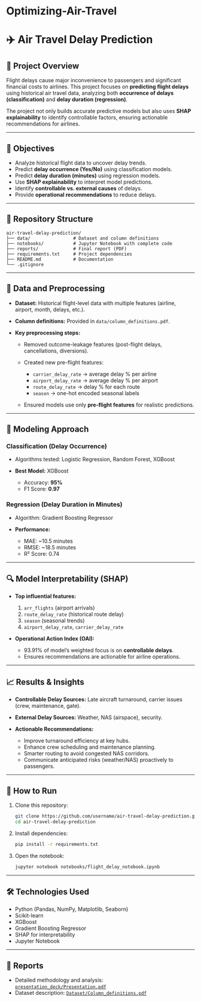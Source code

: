 # Optimizing-Air-Travel

# ✈️ Air Travel Delay Prediction

## 📌 Project Overview

Flight delays cause major inconvenience to passengers and significant financial costs to airlines.
This project focuses on **predicting flight delays** using historical air travel data, analyzing both **occurrence of delays (classification)** and **delay duration (regression)**.

The project not only builds accurate predictive models but also uses **SHAP explainability** to identify controllable factors, ensuring actionable recommendations for airlines.

---

## 🎯 Objectives

* Analyze historical flight data to uncover delay trends.
* Predict **delay occurrence (Yes/No)** using classification models.
* Predict **delay duration (minutes)** using regression models.
* Use **SHAP explainability** to interpret model predictions.
* Identify **controllable vs. external causes** of delays.
* Provide **operational recommendations** to reduce delays.

---

## 📂 Repository Structure

```
air-travel-delay-prediction/
├── data/                # Dataset and column definitions
├── notebooks/           # Jupyter Notebook with complete code
├── reports/             # Final report (PDF)
├── requirements.txt     # Project dependencies
├── README.md            # Documentation
└── .gitignore
```

---

## 🔎 Data and Preprocessing

* **Dataset:** Historical flight-level data with multiple features (airline, airport, month, delays, etc.).
* **Column definitions:** Provided in `data/column_definitions.pdf`.
* **Key preprocessing steps:**

  * Removed outcome-leakage features (post-flight delays, cancellations, diversions).
  * Created new pre-flight features:

    * `carrier_delay_rate` → average delay % per airline
    * `airport_delay_rate` → average delay % per airport
    * `route_delay_rate` → delay % for each route
    * `season` → one-hot encoded seasonal labels
  * Ensured models use only **pre-flight features** for realistic predictions.

---

## 🤖 Modeling Approach

### Classification (Delay Occurrence)

* Algorithms tested: Logistic Regression, Random Forest, XGBoost
* **Best Model:** XGBoost

  * Accuracy: **95%**
  * F1 Score: **0.97**

### Regression (Delay Duration in Minutes)

* Algorithm: Gradient Boosting Regressor
* **Performance:**

  * MAE: ~10.5 minutes
  * RMSE: ~18.5 minutes
  * R² Score: 0.74

---

## 🔍 Model Interpretability (SHAP)

* **Top influential features:**

  1. `arr_flights` (airport arrivals)
  2. `route_delay_rate` (historical route delay)
  3. `season` (seasonal trends)
  4. `airport_delay_rate`, `carrier_delay_rate`

* **Operational Action Index (OAI):**

  * 93.91% of model’s weighted focus is on **controllable delays**.
  * Ensures recommendations are actionable for airline operations.

---

## 📈 Results & Insights

* **Controllable Delay Sources:** Late aircraft turnaround, carrier issues (crew, maintenance, gate).
* **External Delay Sources:** Weather, NAS (airspace), security.
* **Actionable Recommendations:**

  * Improve turnaround efficiency at key hubs.
  * Enhance crew scheduling and maintenance planning.
  * Smarter routing to avoid congested NAS corridors.
  * Communicate anticipated risks (weather/NAS) proactively to passengers.

---

## 🚀 How to Run

1. Clone this repository:

   ```bash
   git clone https://github.com/username/air-travel-delay-prediction.git
   cd air-travel-delay-prediction
   ```

2. Install dependencies:

   ```bash
   pip install -r requirements.txt
   ```

3. Open the notebook:

   ```bash
   jupyter notebook notebooks/flight_delay_notebook.ipynb
   ```

---

## 🛠️ Technologies Used

* Python (Pandas, NumPy, Matplotlib, Seaborn)
* Scikit-learn
* XGBoost
* Gradient Boosting Regressor
* SHAP for interpretability
* Jupyter Notebook

---

## 📑 Reports

* Detailed methodology and analysis: [`presentation_deck/Presentation.pdf`](presentation_deck/Presentation.pdf)
* Dataset description: [`Dataset/Column_definitions.pdf`](Dataset/Column_definitions.pdf)
